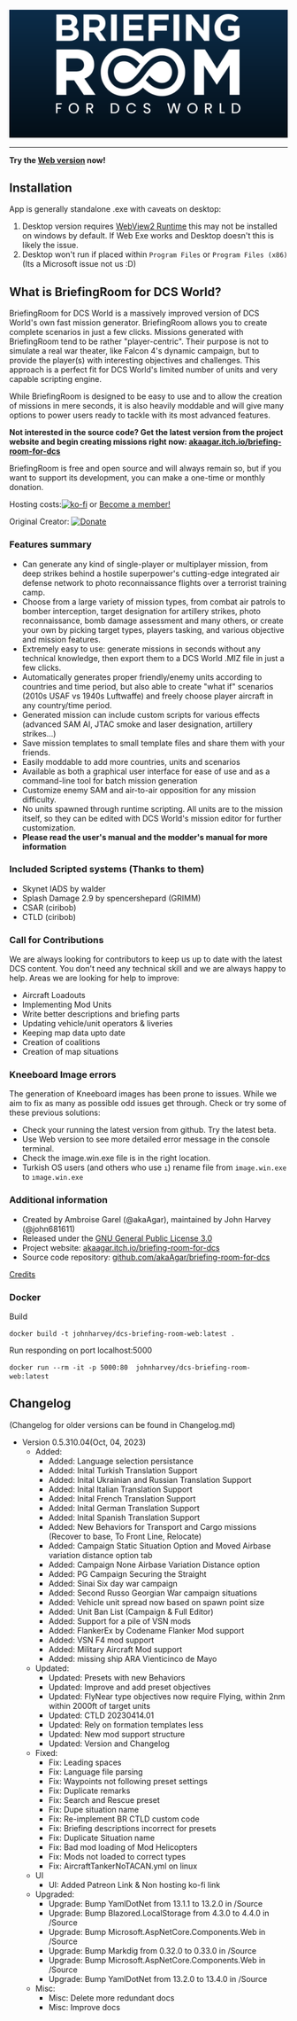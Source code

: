 ![BriefingRoom logo](Media/SplashScreen.png)

----
**Try the <a href="https://dcs-briefingroom.com/">Web version</a> now!**
## Installation
 App is generally standalone .exe with caveats on desktop:
 1. Desktop version requires [WebView2 Runtime](https://go.microsoft.com/fwlink/p/?linkid=2124703) this may not be installed on windows by default. If Web Exe works and Desktop doesn't this is likely the issue.
 1. Desktop won't run if placed within `Program Files` or `Program Files (x86)` (Its a Microsoft issue not us :D)


## What is BriefingRoom for DCS World?

BriefingRoom for DCS World is a massively improved version of DCS World's own fast mission generator. BriefingRoom allows you to create complete scenarios in just a few clicks. Missions generated with BriefingRoom tend to be rather "player-centric". Their purpose is not to simulate a real war theater, like Falcon 4's dynamic campaign, but to provide the player(s) with interesting objectives and challenges. This approach is a perfect fit for DCS World's limited number of units and very capable scripting engine.

While BriefingRoom is designed to be easy to use and to allow the creation of missions in mere seconds, it is also heavily moddable and will give many options to power users ready to tackle with its most advanced features.

**Not interested in the source code? Get the latest version from the project website and begin creating missions right now: [akaagar.itch.io/briefing-room-for-dcs](https://akaagar.itch.io/briefing-room-for-dcs/)**

BriefingRoom is free and open source and will always remain so, but if you want to support its development, you can make a one-time or monthly donation.

Hosting costs:[![ko-fi](https://ko-fi.com/img/githubbutton_sm.svg)](https://ko-fi.com/V7V0IZI9N) or <a href="https://www.patreon.com/bePatron?u=99514930" data-patreon-widget-type="become-patron-button">Become a member!</a><script async src="https://c6.patreon.com/becomePatronButton.bundle.js"></script>

Original Creator: [![Donate](https://www.paypalobjects.com/en_US/i/btn/btn_donate_LG.gif)](https://www.paypal.com/cgi-bin/webscr?cmd=_s-xclick&hosted_button_id=VTLATJ7URMMWY)

### Features summary

* Can generate any kind of single-player or multiplayer mission, from deep strikes behind a hostile superpower's cutting-edge integrated air defense network to photo reconnaissance flights over a terrorist training camp.
* Choose from a large variety of mission types, from combat air patrols to bomber interception, target designation for artillery strikes, photo reconnaissance, bomb damage assessment and many others, or create your own by picking target types, players tasking, and various objective and mission features.
* Extremely easy to use: generate missions in seconds without any technical knowledge, then export them to a DCS World .MIZ file in just a few clicks.
* Automatically generates proper friendly/enemy units according to countries and time period, but also able to create "what if" scenarios (2010s USAF vs 1940s Luftwaffe) and freely choose player aircraft in any country/time period.
* Generated mission can include custom scripts for various effects (advanced SAM AI, JTAC smoke and laser designation, artillery strikes...)
* Save mission templates to small template files and share them with your friends.
* Easily moddable to add more countries, units and scenarios
* Available as both a graphical user interface for ease of use and as a command-line tool for batch mission generation
* Customize enemy SAM and air-to-air opposition for any mission difficulty.
* No units spawned through runtime scripting. All units are  to the mission itself, so they can be edited with DCS World's mission editor for further customization.
* **Please read the user's manual and the modder's manual for more information**

### Included Scripted systems (Thanks to them)

* Skynet IADS by walder
* Splash Damage 2.9 by spencershepard (GRIMM)
* CSAR (ciribob)
* CTLD (ciribob)

### Call for Contributions

We are always looking for contributors to keep us up to date with the latest DCS content. You don't need any technical skill and we are always happy to help. Areas we are looking for help to improve:

* Aircraft Loadouts
* Implementing Mod Units
* Write better descriptions and briefing parts
* Updating vehicle/unit operators & liveries
* Keeping map data upto date
* Creation of coalitions
* Creation of map situations

### Kneeboard Image errors

The generation of Kneeboard images has been prone to issues. While we aim to fix as many as possible odd issues get through. Check or try some of these previous solutions:

* Check your running the latest version from github. Try the latest beta.
* Use Web version to see more detailed error message in the console terminal.
* Check the image.win.exe file is in the right location.
* Turkish OS users (and others who use `ı`) rename file from `image.win.exe` to `ımage.win.exe`

### Additional information

* Created by Ambroise Garel (@akaAgar), maintained by John Harvey (@john681611)
* Released under the [GNU General Public License 3.0](https://www.gnu.org/licenses/gpl-3.0.en.html)
* Project website: [akaagar.itch.io/briefing-room-for-dcs](https://akaagar.itch.io/briefing-room-for-dcs/)
* Source code repository: [github.com/akaAgar/briefing-room-for-dcs](https://github.com/akaAgar/briefing-room-for-dcs)

[Credits](Include/Markdown/Manuals/Credits.md)

### Docker
Build

    docker build -t johnharvey/dcs-briefing-room-web:latest .

Run responding on port localhost:5000 

    docker run --rm -it -p 5000:80  johnharvey/dcs-briefing-room-web:latest


## Changelog

(Changelog for older versions can be found in Changelog.md)

* Version 0.5.310.04(Oct, 04, 2023)
    * Added:
        * Added: Language selection persistance
        * Added: Inital Turkish Translation Support
        * Added: Inital Ukrainian and Russian Translation Support
        * Added: Inital Italian Translation Support
        * Added: Inital French Translation Support
        * Added: Inital German Translation Support
        * Added: Inital Spanish Translation Support
        * Added: New Behaviors for Transport and Cargo missions (Recover to base, To Front Line, Relocate)
        * Added: Campaign Static Situation Option and Moved Airbase variation distance option tab
        * Added: Campaign None Airbase Variation Distance option
        * Added: PG Campaign Securing the Straight
        * Added: Sinai Six day war campaign
        * Added: Second Russo Georgian War campaign situations
        * Added: Vehicle unit spread now based on spawn point size
        * Added: Unit Ban List (Campaign & Full Editor)
        * Added: Support for a pile of VSN mods
        * Added: FlankerEx by Codename Flanker Mod support
        * Added: VSN F4 mod support
        * Added: Military Aircraft Mod support
        * Added: missing ship ARA Vienticinco de Mayo
    *  Updated:
        * Updated: Presets with new Behaviors
        * Updated: Improve and add preset objectives
        * Updated: FlyNear type objectives now require Flying, within 2nm within 2000ft of target units
        * Updated: CTLD 20230414.01
        * Updated: Rely on formation templates less
        * Updated: New mod support structure
        * Updated: Version and Changelog
    * Fixed:
        * Fix: Leading spaces
        * Fix: Language file parsing
        * Fix: Waypoints not following preset settings
        * Fix: Duplicate remarks
        * Fix: Search and Rescue preset
        * Fix: Dupe situation name
        * Fix: Re-implement BR CTLD custom code
        * Fix: Briefing descriptions incorrect for presets
        * Fix: Duplicate Situation name
        * Fix: Bad mod loading of Mod Helicopters
        * Fix: Mods not loaded to correct types
        * Fix: AircraftTankerNoTACAN.yml on linux
    * UI
        * UI: Added Patreon Link & Non hosting ko-fi link
    * Upgraded:  
        * Upgrade: Bump YamlDotNet from 13.1.1 to 13.2.0 in /Source
        * Upgrade: Bump Blazored.LocalStorage from 4.3.0 to 4.4.0 in /Source
        * Upgrade: Bump Microsoft.AspNetCore.Components.Web in /Source
        * Upgrade: Bump Markdig from 0.32.0 to 0.33.0 in /Source
        * Upgrade: Bump Microsoft.AspNetCore.Components.Web in /Source
        * Upgrade: Bump YamlDotNet from 13.2.0 to 13.4.0 in /Source
    * Misc:
        * Misc: Delete more redundant docs
        * Misc: Improve docs

